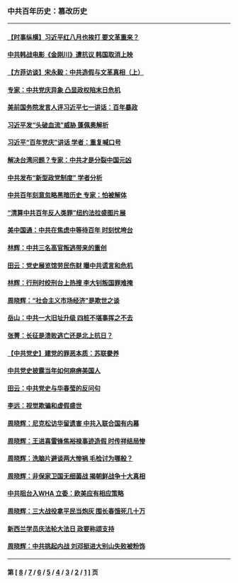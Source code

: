 ### 中共百年历史：篡改历史
---
#### [【时事纵横】习近平红八月也挨打 要文革重来？](../../pages/nf1176115/n13231393.md?09170430) 
#### [中共韩战电影《金刚川》遭抗议 韩国取消上映](../../pages/nf1176115/n13219114.md?09170430) 
#### [【方菲访谈】宋永毅：中共造假与文革真相（上）](../../pages/nf1176115/n13200760.md?09170430) 
#### [专家：中共党庆异象 凸显政权陷末日危机](../../pages/nf1176115/n13067084.md?09170430) 
#### [美前国务院发言人评习近平七一讲话：百年暴政](../../pages/nf1176115/n13066986.md?09170430) 
#### [习近平发“头破血流”威胁 蓬佩奥解析](../../pages/nf1176115/n13063604.md?09170430) 
#### [习近平“百年党庆”讲话 学者：重复喊口号](../../pages/nf1176115/n13061411.md?09170430) 
#### [解决台湾问题？专家：中共才是分裂中国元凶](../../pages/nf1176115/n13060811.md?09170430) 
#### [中共发布“新型政党制度” 学者分析](../../pages/nf1176115/n13056354.md?09170430) 
#### [中共百年刻意忽略黑暗历史 专家：怕被解体](../../pages/nf1176115/n13056056.md?09170430) 
#### [“清算中共百年反人类罪”纽约法拉盛图片展](../../pages/nf1176115/n13052220.md?09170430) 
#### [美中国通：中共在焦虑中等待百年 时刻忧垮台](../../pages/nf1176115/n13048820.md?09170430) 
#### [林辉：中共三名高官叛逃带来的重创](../../pages/nf1176115/n13035206.md?09170430) 
#### [田云：党史展览馆劳民伤财 曝中共谎言和危机](../../pages/nf1176115/n13033900.md?09170430) 
#### [林辉：行刑时绞刑台上热搜 李大钊叛国罪难掩](../../pages/nf1176115/n13031965.md?09170430) 
#### [周晓辉：“社会主义市场经济”是欺世之谈](../../pages/nf1176115/n13024090.md?09170430) 
#### [岳山：中共一大旧址升级 四桩不堪事挥之不去](../../pages/nf1176115/n13021697.md?09170430) 
#### [张菁：长征是溃败逃亡还是北上抗日？](../../pages/nf1176115/n13020585.md?09170430) 
#### [【中共党史】建党的罪恶本质：苏联豢养](../../pages/nf1176115/n13011888.md?09170430) 
#### [中共党史披露当年如何麻痹美国人](../../pages/nf1176115/n12966400.md?09170430) 
#### [田云：中共党史与华春莹的反问句](../../pages/nf1176115/n12765178.md?09170430) 
#### [李远：视觉欺骗和虚假盛世](../../pages/nf1176115/n12993376.md?09170430) 
#### [周晓辉：尼克松访华留遗害 中共入联合国有内幕](../../pages/nf1176115/n12991422.md?09170430) 
#### [周晓辉：王进喜雷锋焦裕禄事迹造假 时传祥结局惨](../../pages/nf1176115/n12985497.md?09170430) 
#### [周晓辉：洗脑片避谈两大惨祸 毛检讨为哪般？](../../pages/nf1176115/n12971285.md?09170430) 
#### [周晓辉：非保家卫国无细菌战 揭朝鲜战争十大真相](../../pages/nf1176115/n12954161.md?09170430) 
#### [中共阻台入WHA 立委：欧美应有相应策略](../../pages/nf1176115/n12939343.md?09170430) 
#### [周晓辉：三大战役拿平民当炮灰 围长春饿死几十万](../../pages/nf1176115/n12934921.md?09170430) 
#### [新西兰学员庆法轮大法日 政要称颂支持](../../pages/nf1176115/n12932715.md?09170430) 
#### [周晓辉：中共挑起内战 刘邓挺进大别山失败被粉饰](../../pages/nf1176115/n12929004.md?09170430) 

---
#### 第 [ [8](./8.md?09170430) / [7](./7.md?09170430) / [6](./6.md?09170430) / [5](./5.md?09170430) / [4](./4.md?09170430) / [3](./3.md?09170430) / [2](./2.md?09170430) / [1](./1.md?09170430) ] 页

